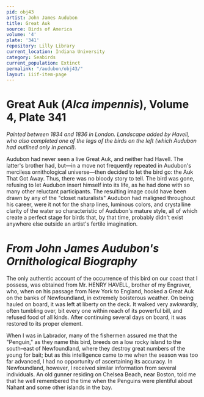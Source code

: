 ```yaml
---
pid: obj43
artist: John James Audubon
title: Great Auk
source: Birds of America
volume: '4'
plate: '341'
repository: Lilly Library
current_location: Indiana University
category: Seabirds
current_population: Extinct
permalink: "/audubon/obj43/"
layout: iiif-item-page
---
```


# Great Auk (_Alca impennis_), Volume 4, Plate 341

_Painted between 1834 and 1836 in London. Landscape added by Havell, who also completed one of the legs of the birds on the left (which Audubon had outlined only in pencil)._

Audubon had never seen a live Great Auk, and neither had Havell. The latter's brother had, but—in a move not frequently repeated in Audubon's merciless ornithological universe—then decided to let the bird go: the Auk That Got Away. Thus, there was no bloody story to tell. The bird was gone, refusing to let Audubon insert himself into its life, as he had done with so many other reluctant participants. The resulting image could have been drawn by any of the "closet naturalists" Audubon had maligned throughout his career, were it not for the sharp lines, luminous colors, and crystalline clarity of the water so characteristic of Audubon's mature style, all of which create a perfect stage for birds that, by that time, probably didn't exist anywhere else outside an artist's fertile imagination.

# _From John James Audubon's Ornithological Biography_

The only authentic account of the occurrence of this bird on our coast that I possess, was obtained from Mr. HENRY HAVELL, brother of my Engraver, who, when on his passage from New York to England, hooked a Great Auk on the banks of Newfoundland, in extremely boisterous weather. On being hauled on board, it was left at liberty on the deck. It walked very awkwardly, often tumbling over, bit every one within reach of its powerful bill, and refused food of all kinds. After continuing several days on board, it was restored to its proper element.

When I was in Labrador, many of the fishermen assured me that the "Penguin," as they name this bird, breeds on a low rocky island to the south–east of Newfoundland, where they destroy great numbers of the young for bait; but as this intelligence came to me when the season was too far advanced, I had no opportunity of ascertaining its accuracy. In Newfoundland, however, I received similar information from several individuals. An old gunner residing on Chelsea Beach, near Boston, told me that he well remembered the time when the Penguins were plentiful about Nahant and some other islands in the bay.